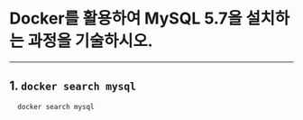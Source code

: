  # Docker를 활용하여 MySQL 5.7을 설치하는 과정을 기술하시오.
 ***
 
 ## 1. `docker search mysql`
  ```vim
    docker search mysql
  ```

